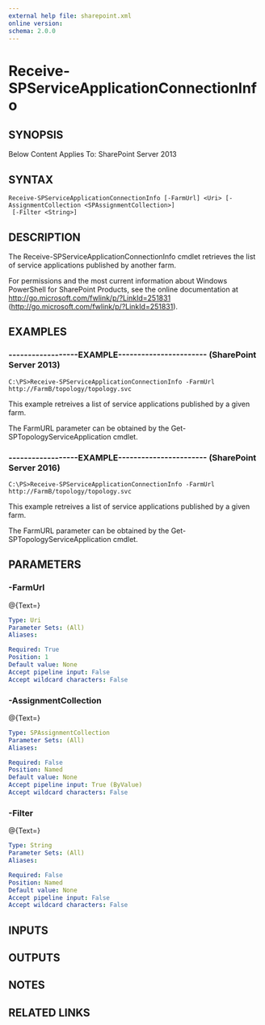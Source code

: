 ```yaml
---
external help file: sharepoint.xml
online version: 
schema: 2.0.0
---
```


# Receive-SPServiceApplicationConnectionInfo

## SYNOPSIS
Below Content Applies To: SharePoint Server 2013

## SYNTAX

```
Receive-SPServiceApplicationConnectionInfo [-FarmUrl] <Uri> [-AssignmentCollection <SPAssignmentCollection>]
 [-Filter <String>]
```

## DESCRIPTION
The Receive-SPServiceApplicationConnectionInfo cmdlet retrieves the list of service applications published by another farm.

For permissions and the most current information about Windows PowerShell for SharePoint Products, see the online documentation at http://go.microsoft.com/fwlink/p/?LinkId=251831 (http://go.microsoft.com/fwlink/p/?LinkId=251831).

## EXAMPLES

### ------------------EXAMPLE----------------------- (SharePoint Server 2013)
```
C:\PS>Receive-SPServiceApplicationConnectionInfo -FarmUrl http://FarmB/topology/topology.svc
```

This example retreives a list of service applications published by a given farm.

The FarmURL parameter can be obtained by the Get-SPTopologyServiceApplication cmdlet.

### ------------------EXAMPLE----------------------- (SharePoint Server 2016)
```
C:\PS>Receive-SPServiceApplicationConnectionInfo -FarmUrl http://FarmB/topology/topology.svc
```

This example retreives a list of service applications published by a given farm.

The FarmURL parameter can be obtained by the Get-SPTopologyServiceApplication cmdlet.

## PARAMETERS

### -FarmUrl
@{Text=}

```yaml
Type: Uri
Parameter Sets: (All)
Aliases: 

Required: True
Position: 1
Default value: None
Accept pipeline input: False
Accept wildcard characters: False
```

### -AssignmentCollection
@{Text=}

```yaml
Type: SPAssignmentCollection
Parameter Sets: (All)
Aliases: 

Required: False
Position: Named
Default value: None
Accept pipeline input: True (ByValue)
Accept wildcard characters: False
```

### -Filter
@{Text=}

```yaml
Type: String
Parameter Sets: (All)
Aliases: 

Required: False
Position: Named
Default value: None
Accept pipeline input: False
Accept wildcard characters: False
```

## INPUTS

## OUTPUTS

## NOTES

## RELATED LINKS


